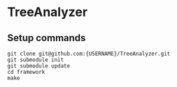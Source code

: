 # TreeAnalyzer

## Setup commands
```Shell
git clone git@github.com:{USERNAME}/TreeAnalyzer.git
git submodule init
git submodule update
cd framework
make
```